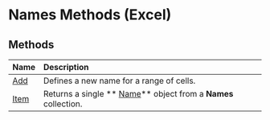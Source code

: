 
# Names Methods (Excel)

## Methods



|**Name**|**Description**|
|:-----|:-----|
| [Add](89a888bc-20b1-dd63-ede9-b3ba1d5ffab0.md)|Defines a new name for a range of cells.|
| [Item](01d138f1-a2a8-8c39-98f0-b953c4b3b5ba.md)|Returns a single  ** [Name](cfedb297-ac0d-dff0-99c7-6927cc5f31ed.md)** object from a **Names** collection.|
